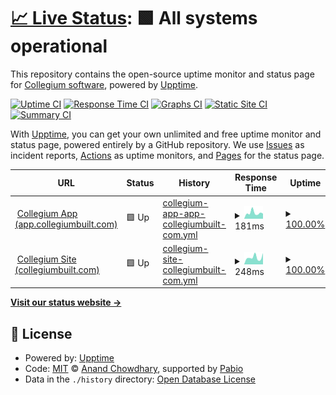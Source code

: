 # [📈 Live Status](https://Collegium-software.github.io/upptime): <!--live status--> **🟩 All systems operational**

This repository contains the open-source uptime monitor and status page for [Collegium software](https://Collegium-software.github.io/upptime), powered by [Upptime](https://github.com/upptime/upptime).

[![Uptime CI](https://github.com/Collegium-software/upptime/workflows/Uptime%20CI/badge.svg)](https://github.com/Collegium-software/upptime/actions?query=workflow%3A%22Uptime+CI%22)
[![Response Time CI](https://github.com/Collegium-software/upptime/workflows/Response%20Time%20CI/badge.svg)](https://github.com/Collegium-software/upptime/actions?query=workflow%3A%22Response+Time+CI%22)
[![Graphs CI](https://github.com/Collegium-software/upptime/workflows/Graphs%20CI/badge.svg)](https://github.com/Collegium-software/upptime/actions?query=workflow%3A%22Graphs+CI%22)
[![Static Site CI](https://github.com/Collegium-software/upptime/workflows/Static%20Site%20CI/badge.svg)](https://github.com/Collegium-software/upptime/actions?query=workflow%3A%22Static+Site+CI%22)
[![Summary CI](https://github.com/Collegium-software/upptime/workflows/Summary%20CI/badge.svg)](https://github.com/Collegium-software/upptime/actions?query=workflow%3A%22Summary+CI%22)

With [Upptime](https://upptime.js.org), you can get your own unlimited and free uptime monitor and status page, powered entirely by a GitHub repository. We use [Issues](https://github.com/Collegium-software/upptime/issues) as incident reports, [Actions](https://github.com/Collegium-software/upptime/actions) as uptime monitors, and [Pages](https://Collegium-software.github.io/upptime) for the status page.

<!--start: status pages-->
<!-- This summary is generated by Upptime (https://github.com/upptime/upptime) -->
<!-- Do not edit this manually, your changes will be overwritten -->
<!-- prettier-ignore -->
| URL | Status | History | Response Time | Uptime |
| --- | ------ | ------- | ------------- | ------ |
| <img alt="" src="https://icons.duckduckgo.com/ip3/app.collegiumbuilt.com.ico" height="13"> [Collegium App (app.collegiumbuilt.com)](https://app.collegiumbuilt.com) | 🟩 Up | [collegium-app-app-collegiumbuilt-com.yml](https://github.com/Collegium-software/upptime/commits/HEAD/history/collegium-app-app-collegiumbuilt-com.yml) | <details><summary><img alt="Response time graph" src="./graphs/collegium-app-app-collegiumbuilt-com/response-time-week.png" height="20"> 181ms</summary><br><a href="https://Collegium-software.github.io/upptime/history/collegium-app-app-collegiumbuilt-com"><img alt="Response time 189" src="https://img.shields.io/endpoint?url=https%3A%2F%2Fraw.githubusercontent.com%2FCollegium-software%2Fupptime%2FHEAD%2Fapi%2Fcollegium-app-app-collegiumbuilt-com%2Fresponse-time.json"></a><br><a href="https://Collegium-software.github.io/upptime/history/collegium-app-app-collegiumbuilt-com"><img alt="24-hour response time 158" src="https://img.shields.io/endpoint?url=https%3A%2F%2Fraw.githubusercontent.com%2FCollegium-software%2Fupptime%2FHEAD%2Fapi%2Fcollegium-app-app-collegiumbuilt-com%2Fresponse-time-day.json"></a><br><a href="https://Collegium-software.github.io/upptime/history/collegium-app-app-collegiumbuilt-com"><img alt="7-day response time 181" src="https://img.shields.io/endpoint?url=https%3A%2F%2Fraw.githubusercontent.com%2FCollegium-software%2Fupptime%2FHEAD%2Fapi%2Fcollegium-app-app-collegiumbuilt-com%2Fresponse-time-week.json"></a><br><a href="https://Collegium-software.github.io/upptime/history/collegium-app-app-collegiumbuilt-com"><img alt="30-day response time 191" src="https://img.shields.io/endpoint?url=https%3A%2F%2Fraw.githubusercontent.com%2FCollegium-software%2Fupptime%2FHEAD%2Fapi%2Fcollegium-app-app-collegiumbuilt-com%2Fresponse-time-month.json"></a><br><a href="https://Collegium-software.github.io/upptime/history/collegium-app-app-collegiumbuilt-com"><img alt="1-year response time 189" src="https://img.shields.io/endpoint?url=https%3A%2F%2Fraw.githubusercontent.com%2FCollegium-software%2Fupptime%2FHEAD%2Fapi%2Fcollegium-app-app-collegiumbuilt-com%2Fresponse-time-year.json"></a></details> | <details><summary><a href="https://Collegium-software.github.io/upptime/history/collegium-app-app-collegiumbuilt-com">100.00%</a></summary><a href="https://Collegium-software.github.io/upptime/history/collegium-app-app-collegiumbuilt-com"><img alt="All-time uptime 100.00%" src="https://img.shields.io/endpoint?url=https%3A%2F%2Fraw.githubusercontent.com%2FCollegium-software%2Fupptime%2FHEAD%2Fapi%2Fcollegium-app-app-collegiumbuilt-com%2Fuptime.json"></a><br><a href="https://Collegium-software.github.io/upptime/history/collegium-app-app-collegiumbuilt-com"><img alt="24-hour uptime 100.00%" src="https://img.shields.io/endpoint?url=https%3A%2F%2Fraw.githubusercontent.com%2FCollegium-software%2Fupptime%2FHEAD%2Fapi%2Fcollegium-app-app-collegiumbuilt-com%2Fuptime-day.json"></a><br><a href="https://Collegium-software.github.io/upptime/history/collegium-app-app-collegiumbuilt-com"><img alt="7-day uptime 100.00%" src="https://img.shields.io/endpoint?url=https%3A%2F%2Fraw.githubusercontent.com%2FCollegium-software%2Fupptime%2FHEAD%2Fapi%2Fcollegium-app-app-collegiumbuilt-com%2Fuptime-week.json"></a><br><a href="https://Collegium-software.github.io/upptime/history/collegium-app-app-collegiumbuilt-com"><img alt="30-day uptime 100.00%" src="https://img.shields.io/endpoint?url=https%3A%2F%2Fraw.githubusercontent.com%2FCollegium-software%2Fupptime%2FHEAD%2Fapi%2Fcollegium-app-app-collegiumbuilt-com%2Fuptime-month.json"></a><br><a href="https://Collegium-software.github.io/upptime/history/collegium-app-app-collegiumbuilt-com"><img alt="1-year uptime 100.00%" src="https://img.shields.io/endpoint?url=https%3A%2F%2Fraw.githubusercontent.com%2FCollegium-software%2Fupptime%2FHEAD%2Fapi%2Fcollegium-app-app-collegiumbuilt-com%2Fuptime-year.json"></a></details>
| <img alt="" src="https://icons.duckduckgo.com/ip3/collegiumbuilt.com.ico" height="13"> [Collegium Site (collegiumbuilt.com)](https://collegiumbuilt.com) | 🟩 Up | [collegium-site-collegiumbuilt-com.yml](https://github.com/Collegium-software/upptime/commits/HEAD/history/collegium-site-collegiumbuilt-com.yml) | <details><summary><img alt="Response time graph" src="./graphs/collegium-site-collegiumbuilt-com/response-time-week.png" height="20"> 248ms</summary><br><a href="https://Collegium-software.github.io/upptime/history/collegium-site-collegiumbuilt-com"><img alt="Response time 229" src="https://img.shields.io/endpoint?url=https%3A%2F%2Fraw.githubusercontent.com%2FCollegium-software%2Fupptime%2FHEAD%2Fapi%2Fcollegium-site-collegiumbuilt-com%2Fresponse-time.json"></a><br><a href="https://Collegium-software.github.io/upptime/history/collegium-site-collegiumbuilt-com"><img alt="24-hour response time 397" src="https://img.shields.io/endpoint?url=https%3A%2F%2Fraw.githubusercontent.com%2FCollegium-software%2Fupptime%2FHEAD%2Fapi%2Fcollegium-site-collegiumbuilt-com%2Fresponse-time-day.json"></a><br><a href="https://Collegium-software.github.io/upptime/history/collegium-site-collegiumbuilt-com"><img alt="7-day response time 248" src="https://img.shields.io/endpoint?url=https%3A%2F%2Fraw.githubusercontent.com%2FCollegium-software%2Fupptime%2FHEAD%2Fapi%2Fcollegium-site-collegiumbuilt-com%2Fresponse-time-week.json"></a><br><a href="https://Collegium-software.github.io/upptime/history/collegium-site-collegiumbuilt-com"><img alt="30-day response time 244" src="https://img.shields.io/endpoint?url=https%3A%2F%2Fraw.githubusercontent.com%2FCollegium-software%2Fupptime%2FHEAD%2Fapi%2Fcollegium-site-collegiumbuilt-com%2Fresponse-time-month.json"></a><br><a href="https://Collegium-software.github.io/upptime/history/collegium-site-collegiumbuilt-com"><img alt="1-year response time 229" src="https://img.shields.io/endpoint?url=https%3A%2F%2Fraw.githubusercontent.com%2FCollegium-software%2Fupptime%2FHEAD%2Fapi%2Fcollegium-site-collegiumbuilt-com%2Fresponse-time-year.json"></a></details> | <details><summary><a href="https://Collegium-software.github.io/upptime/history/collegium-site-collegiumbuilt-com">100.00%</a></summary><a href="https://Collegium-software.github.io/upptime/history/collegium-site-collegiumbuilt-com"><img alt="All-time uptime 100.00%" src="https://img.shields.io/endpoint?url=https%3A%2F%2Fraw.githubusercontent.com%2FCollegium-software%2Fupptime%2FHEAD%2Fapi%2Fcollegium-site-collegiumbuilt-com%2Fuptime.json"></a><br><a href="https://Collegium-software.github.io/upptime/history/collegium-site-collegiumbuilt-com"><img alt="24-hour uptime 100.00%" src="https://img.shields.io/endpoint?url=https%3A%2F%2Fraw.githubusercontent.com%2FCollegium-software%2Fupptime%2FHEAD%2Fapi%2Fcollegium-site-collegiumbuilt-com%2Fuptime-day.json"></a><br><a href="https://Collegium-software.github.io/upptime/history/collegium-site-collegiumbuilt-com"><img alt="7-day uptime 100.00%" src="https://img.shields.io/endpoint?url=https%3A%2F%2Fraw.githubusercontent.com%2FCollegium-software%2Fupptime%2FHEAD%2Fapi%2Fcollegium-site-collegiumbuilt-com%2Fuptime-week.json"></a><br><a href="https://Collegium-software.github.io/upptime/history/collegium-site-collegiumbuilt-com"><img alt="30-day uptime 100.00%" src="https://img.shields.io/endpoint?url=https%3A%2F%2Fraw.githubusercontent.com%2FCollegium-software%2Fupptime%2FHEAD%2Fapi%2Fcollegium-site-collegiumbuilt-com%2Fuptime-month.json"></a><br><a href="https://Collegium-software.github.io/upptime/history/collegium-site-collegiumbuilt-com"><img alt="1-year uptime 100.00%" src="https://img.shields.io/endpoint?url=https%3A%2F%2Fraw.githubusercontent.com%2FCollegium-software%2Fupptime%2FHEAD%2Fapi%2Fcollegium-site-collegiumbuilt-com%2Fuptime-year.json"></a></details>

<!--end: status pages-->

[**Visit our status website →**](https://Collegium-software.github.io/upptime)

## 📄 License

- Powered by: [Upptime](https://github.com/upptime/upptime)
- Code: [MIT](./LICENSE) © [Anand Chowdhary](https://anandchowdhary.com), supported by [Pabio](https://pabio.com)
- Data in the `./history` directory: [Open Database License](https://opendatacommons.org/licenses/odbl/1-0/)
